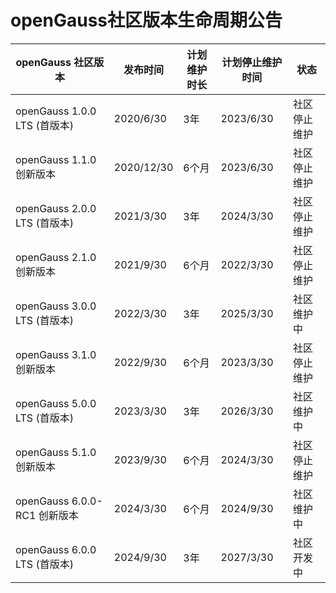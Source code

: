 # openGauss社区版本生命周期公告


|openGauss 社区版本             | 发布时间  | 计划维护时长  | 计划停止维护时间 | 状态                                      |
| ---------------------- | ----------- | ---------- | ---- | ----------------------------------------------------------|
| openGauss 1.0.0 LTS (首版本)| 2020/6/30   | 3年        | 2023/6/30      | 社区停止维护        |
| openGauss 1.1.0 创新版本    | 2020/12/30  | 6个月      | 2023/6/30      | 社区停止维护         |
| openGauss 2.0.0 LTS (首版本)| 2021/3/30   | 3年        | 2024/3/30      | 社区停止维护        |
| openGauss 2.1.0 创新版本    | 2021/9/30   | 6个月       | 2022/3/30      | 社区停止维护         |
| openGauss 3.0.0 LTS (首版本)| 2022/3/30   | 3年        | 2025/3/30      | 社区维护中        |
| openGauss 3.1.0 创新版本    | 2022/9/30   | 6个月       | 2023/3/30      | 社区停止维护         |
| openGauss 5.0.0 LTS (首版本)| 2023/3/30   | 3年        | 2026/3/30      | 社区维护中        |
| openGauss 5.1.0 创新版本    | 2023/9/30   | 6个月       | 2024/3/30      | 社区停止维护         |
| openGauss 6.0.0-RC1 创新版本| 2024/3/30   | 6个月       | 2024/9/30      | 社区维护中        |
| openGauss 6.0.0 LTS (首版本)| 2024/9/30   | 3年        | 2027/3/30       | 社区开发中         |
